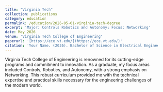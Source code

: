 ```yaml
---
title: "Virginia Tech"
collection: publications
category: education
permalink: /education/2026-05-01-virginia-tech-degree
excerpt: 'Major: Controls Robotics and Autonomy; Focus: Networking'
date: May 2026
venue: 'Virginia Tech College of Engineering'
paperurl: '[https://ece.vt.edu/](https://ece.vt.edu/)'
citation: 'Your Name. (2026). Bachelor of Science in Electrical Engineering, Major in Controls Robotics and Autonomy. <i>Virginia Tech College of Engineering</i>.'
---
```


Virginia Tech College of Engineering is renowned for its cutting-edge programs and commitment to innovation. As a graduate, my focus areas included Controls, Robotics, and Autonomy, with a strong emphasis on Networking. This robust curriculum provided me with the technical expertise and practical skills necessary for the engineering challenges of the modern world.  
